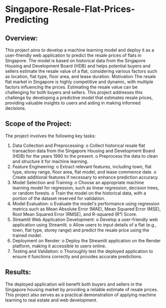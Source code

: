 # Singapore-Resale-Flat-Prices-Predicting

## Overview:
This project aims to develop a machine learning model and deploy it as a user-friendly web application to predict the resale prices of flats in Singapore. The model is based on historical data from the Singapore Housing and Development Board (HDB) and helps potential buyers and sellers estimate the resale value of a flat, considering various factors such as location, flat type, floor area, and lease duration.
Motivation
The resale flat market in Singapore is highly competitive and dynamic, with multiple factors influencing the prices. Estimating the resale value can be challenging for both buyers and sellers. This project addresses this challenge by developing a predictive model that estimates resale prices, providing valuable insights to users and aiding in making informed decisions.

## Scope of the Project:
The project involves the following key tasks:
1.	Data Collection and Preprocessing:
o	Collect historical resale flat transaction data from the Singapore Housing and Development Board (HDB) for the years 1990 to the present.
o	Preprocess the data to clean and structure it for machine learning.
2.	Feature Engineering:
o	Extract relevant features, including town, flat type, storey range, floor area, flat model, and lease commence date.
o	Create additional features if necessary to enhance prediction accuracy.
3.	Model Selection and Training:
o	Choose an appropriate machine learning model for regression, such as linear regression, decision trees, or random forests.
o	Train the model on the historical data, with a portion of the dataset reserved for validation.
4.	Model Evaluation:
o	Evaluate the model's performance using regression metrics such as Mean Absolute Error (MAE), Mean Squared Error (MSE), Root Mean Squared Error (RMSE), and R-squared (R²) Score.
5.	Streamlit Web Application Development:
o	Develop a user-friendly web application using Streamlit.
o	Allow users to input details of a flat (e.g., town, flat type, storey range) and predict the resale price using the trained model.
6.	Deployment on Render:
o	Deploy the Streamlit application on the Render platform, making it accessible to users online.
7.	Testing and Validation:
o	Thoroughly test the deployed application to ensure it functions correctly and provides accurate predictions.

## Results:
The deployed application will benefit both buyers and sellers in the Singapore housing market by providing a reliable estimate of resale prices. This project also serves as a practical demonstration of applying machine learning to real estate and web development.


